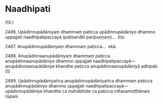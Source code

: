 

# Naadhipati






(15.)

2486\. Upādinnupādāniyaṃ dhammaṃ paṭicca upādinnupādāniyo dhammo uppajjati naadhipatipaccayā (paṭisandhi paripuṇṇaṃ)…  tīṇi.

2487\. Anupādinnupādāniyaṃ dhammaṃ paṭicca…  ekā.

2488\. Anupādinnaanupādāniyaṃ dhammaṃ paṭicca anupādinnaanupādāniyo dhammo uppajjati naadhipatipaccayā—  anupādinnaanupādāniye khandhe paṭicca anupādinnaanupādāniyā adhipati. (1)

2489\. Upādinnupādāniyañca anupādinnupādāniyañca dhammaṃ paṭicca anupādinnupādāniyo dhammo uppajjati naadhipatipaccayā—  upādinnupādāniye khandhe ca mahābhūte ca paṭicca cittasamuṭṭhānaṃ rūpaṃ.



